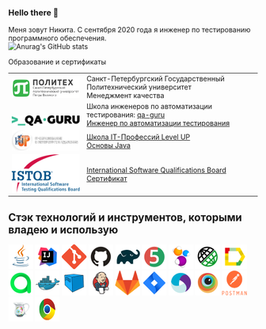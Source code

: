 ### Hello there 👋

Меня зовут Никита. С сентября 2020 года я инженер по тестированию программного обеспечения.</br>
![Anurag's GitHub stats](https://github-readme-stats.vercel.app/api?username=unownp&show_icons=true&theme=light)

Образование и сертификаты
<table width="100%" border='0'>
   <tr> 
    <td width="30%" valign="bottom"><img src="/images/polytech_logo.svg"></td><td valign="middle">Санкт-Петербургский Государственный Политехнический университет</br>
Менеджмент качества</td></tr>
    <tr><td width="30%" valign="bottom"><img src="/images/qa-guru_logo.png"></td><td valign="middle">
Школа инженеров по автоматизации тестирования: <a target="_blank" href="https://qa.guru">qa-guru</a></br>
<a target="_blank" href="https://drive.google.com/file/d/1UV9lX1spQIAYmCMsrN_jBo1AEakhWeBJ/view">Инженер по автоматизации тестирования</a>
</td>  
<tr><td width="30%" valign="bottom"><img src="/images/level_up_logo.png"></td><td valign="middle">
<a target="_blank" href="https://levelp.ru/about/">Школа IT-Профессий Level UP</a></br>
<a target="_blank" href="https://drive.google.com/file/d/1SJH1r_PiH5EwN0nvM1F_qcFUQvbbGII1/view">Основы Java</a>
</td>
<tr><td width="30%" valign="bottom"><img src="/images/istqb_logo.png"></td><td valign="middle">
<a target="_blank" href="https://www.istqb.org/">International Software Qualifications Board</a></br>
<a target="_blank" href="http://scr.istqb.org/?number=91747">Сертификат</a>
</td>
  </table>


## Стэк технологий и инструментов, которыми владею и использую 
<a href="https://www.java.com/"><img src="icons/Java.svg" width="50" height="50"  alt="Java"/></a>
<a href="https://www.jetbrains.com/idea/"><img src="icons/Intelij_IDEA.svg" width="50" height="50"  alt="IDEA"/></a>
<a href="https://git-scm.com/"><img src="icons/Git.png" width="50" height="50"  alt="GIT"/></a>
<a href="https://github.com/"><img src="icons/Github.svg" width="50" height="50"  alt="Github"/></a>
<a href="https://gradle.org/"><img src="icons/Gradle.svg" width="50" height="50"  alt="Gradle"/></a>
<a href="https://junit.org/junit5/"><img src="icons/JUnit5.svg" width="50" height="50"  alt="JUnit 5"/></a>
<a href="https://selenide.org/"><img src="icons/Selenide.svg" width="50" height="50"  alt="Selenide"/></a>
<a href="https://rest-assured.io/"><img src="icons/Rest-Assured.svg" width="50" height="50"  alt="Rest-Assured"/></a>
<a href="https://qameta.io/allure-report/"><img src="icons/Allure_Report.svg" width="50" height="50"  alt="Allure Report"/></a>
<a href="https://qameta.io/"><img src="icons/Allure_EE.svg" width="50" height="50"  alt="Allure TestOps"/></a>
<a href="https://www.docker.com/"><img src="icons/Docker.svg" width="50" height="50"  alt="Docker"/></a>
<a href="https://aerokube.com/selenoid/latest/"><img src="icons/Selenoid.svg" width="50" height="50"  alt="Selenoid"/></a>
<a href="https://www.jenkins.io/"><img src="icons/Jenkins.svg" width="50" height="50"  alt="Jenkins"/></a>
<a href="https://docs.gitlab.com/ee/ci/"><img src="icons/Gitlab.png" width="50" height="50"  alt="Gitlab CI/CD"/></a>
<a href="https://www.atlassian.com/ru/software/jira"><img src="icons/Jira.svg" width="50" height="50"  alt="Jira"/></a>
<a href="https://appium.io/index.html"><img src="icons/Appium.svg" width="50" height="50"  alt="Appium"/></a>
<a href="https://www.browserstack.com/"><img src="icons/Browserstack.svg" width="50" height="50"  alt="Browserstack"/></a>
<a href="https://www.postman.com/"><img src="icons/postman-logo.png" width="50" height="50"  alt="Postman"/></a>
<a href="https://www.charlesproxy.com/"><img src="icons/charles.png" width="50" height="50"  alt="Charles"/></a>
<a href="https://developer.chrome.com/docs/devtools/"><img src="icons/chrome.png" width="50" height="50"  alt="Chrome DevTools"/></a>



